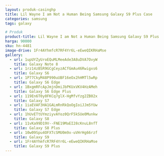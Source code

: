 ```yaml
---
layout: produk-casinghp
title: Lil Wayne I am Not a Human Being Samsung Galaxy S9 Plus Case
categories: samsung
tags: galaxy

# Produk
product-title: Lil Wayne I am Not a Human Being Samsung Galaxy S9 Plus Case
harga: 90000
sku: hn-4481
image-drive: 1Fr4AYhmfcR7RF4Yr6L-eEweQIKRHaMse
gallery:
  - url: 1upUYZyUroEQuMLMeeAde3A8uDVA7OvyW
    title: Galaxy Note 8
  - url: 1rz14zBSR9GCgCeyzACfGmAu46Rwigxs6
    title: Galaxy S6
  - url: 1P77CkyM48P990uUBF16eOx2hHMTl5wRp
    title: Galaxy S6 Edge
  - url: 1BxgmRFcApJmjnDmiJbPKUxVKV4HzAMeh
    title: Galaxy S6 Edge Plus
  - url: 119En6T0y0FKCq7glX-HgMfvYzg2ZB02x
    title: Galaxy S7
  - url: 1iaEVAF3HA1GALmRnRkQoOgIoiJJm5YUw
    title: Galaxy S7 Edge
  - url: 1hUvETtUYmziyvAYoz0QrF5kSUe0Munkw
    title: Galaxy S8
  - url: 11vKa99D19V--FNE19MaEI28cKnuL8nfT
    title: Galaxy S8 Plus
  - url: 10w09Spu4OFXTcSMU0m9x-uVHrHg66rzf
    title: Galaxy S9
  - url: 1Fr4AYhmfcR7RF4Yr6L-eEweQIKRHaMse
    title: Galaxy S9 Plus
---
```

